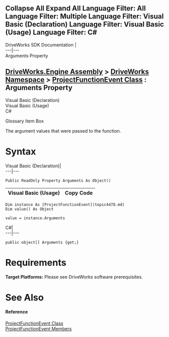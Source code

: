 Collapse All Expand All Language Filter: All  Language Filter: Multiple  Language Filter: Visual Basic (Declaration) Language Filter: Visual Basic (Usage) Language Filter: C#  
---  
DriveWorks SDK Documentation  |   
---|---  
Arguments Property   
  
[DriveWorks.Engine Assembly](topic2156.md) > [DriveWorks Namespace](topic2159.md) > [ProjectFunctionEvent Class](topic4478.md) : Arguments Property  
---  
  
Visual Basic (Declaration)    
Visual Basic (Usage)    
C# 

Glossary Item Box

The argument values that were passed to the function. 

# Syntax

Visual Basic (Declaration)|   
---|---  
      
    
    Public ReadOnly Property Arguments As Object()  
  
Visual Basic (Usage)| Copy Code  
---|---  
      
    
    Dim instance As [ProjectFunctionEvent](topic4478.md)
    Dim value() As Object
     
    value = instance.Arguments  
  
C#|   
---|---  
      
    
    public object[] Arguments {get;}  
  
# Requirements

**Target Platforms:** Please see DriveWorks software prerequisites.

# See Also

#### Reference

[ProjectFunctionEvent Class](topic4478.md)   
[ProjectFunctionEvent Members](topic4479.md)


